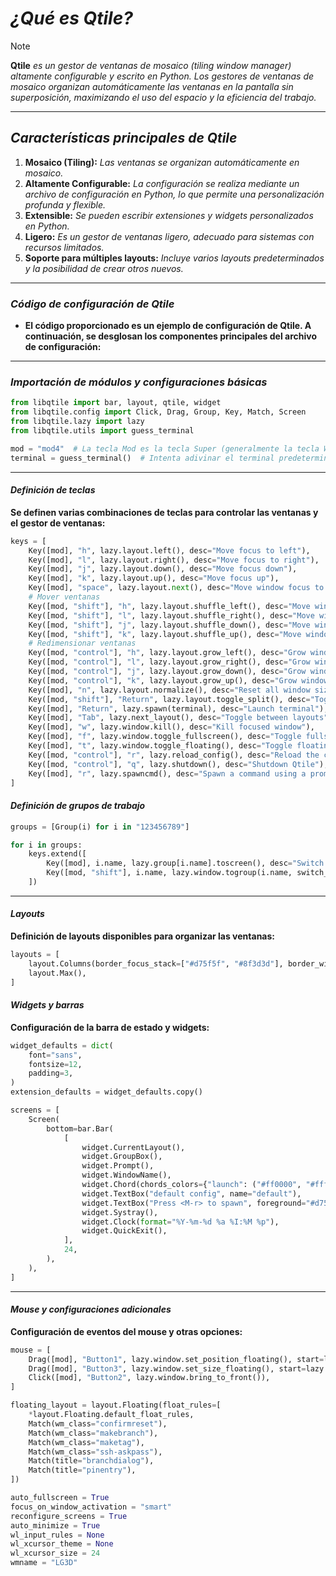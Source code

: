 <!-- Autor: Daniel Benjamin Perez Morales -->
<!-- GitHub: https://github.com/DanielPerezMoralesDev13 -->
<!-- Correo electrónico: danielperezdev@proton.me -->

# ***¿Qué es Qtile?***

> [!NOTE]
> **Qtile** *es un gestor de ventanas de mosaico (tiling window manager) altamente configurable y escrito en Python. Los gestores de ventanas de mosaico organizan automáticamente las ventanas en la pantalla sin superposición, maximizando el uso del espacio y la eficiencia del trabajo.*

---

## ***Características principales de Qtile***

1. **Mosaico (Tiling):** *Las ventanas se organizan automáticamente en mosaico.*
2. **Altamente Configurable:** *La configuración se realiza mediante un archivo de configuración en Python, lo que permite una personalización profunda y flexible.*
3. **Extensible:** *Se pueden escribir extensiones y widgets personalizados en Python.*
4. **Ligero:** *Es un gestor de ventanas ligero, adecuado para sistemas con recursos limitados.*
5. **Soporte para múltiples layouts:** *Incluye varios layouts predeterminados y la posibilidad de crear otros nuevos.*

---

### ***Código de configuración de Qtile***

- **El código proporcionado es un ejemplo de configuración de Qtile. A continuación, se desglosan los componentes principales del archivo de configuración:**

---

### ***Importación de módulos y configuraciones básicas***

```python
from libqtile import bar, layout, qtile, widget
from libqtile.config import Click, Drag, Group, Key, Match, Screen
from libqtile.lazy import lazy
from libqtile.utils import guess_terminal

mod = "mod4"  # La tecla Mod es la tecla Super (generalmente la tecla Windows)
terminal = guess_terminal()  # Intenta adivinar el terminal predeterminado
```

---

#### ***Definición de teclas***

**Se definen varias combinaciones de teclas para controlar las ventanas y el gestor de ventanas:**

```python
keys = [
    Key([mod], "h", lazy.layout.left(), desc="Move focus to left"),
    Key([mod], "l", lazy.layout.right(), desc="Move focus to right"),
    Key([mod], "j", lazy.layout.down(), desc="Move focus down"),
    Key([mod], "k", lazy.layout.up(), desc="Move focus up"),
    Key([mod], "space", lazy.layout.next(), desc="Move window focus to other window"),
    # Mover ventanas
    Key([mod, "shift"], "h", lazy.layout.shuffle_left(), desc="Move window to the left"),
    Key([mod, "shift"], "l", lazy.layout.shuffle_right(), desc="Move window to the right"),
    Key([mod, "shift"], "j", lazy.layout.shuffle_down(), desc="Move window down"),
    Key([mod, "shift"], "k", lazy.layout.shuffle_up(), desc="Move window up"),
    # Redimensionar ventanas
    Key([mod, "control"], "h", lazy.layout.grow_left(), desc="Grow window to the left"),
    Key([mod, "control"], "l", lazy.layout.grow_right(), desc="Grow window to the right"),
    Key([mod, "control"], "j", lazy.layout.grow_down(), desc="Grow window down"),
    Key([mod, "control"], "k", lazy.layout.grow_up(), desc="Grow window up"),
    Key([mod], "n", lazy.layout.normalize(), desc="Reset all window sizes"),
    Key([mod, "shift"], "Return", lazy.layout.toggle_split(), desc="Toggle between split and unsplit sides of stack"),
    Key([mod], "Return", lazy.spawn(terminal), desc="Launch terminal"),
    Key([mod], "Tab", lazy.next_layout(), desc="Toggle between layouts"),
    Key([mod], "w", lazy.window.kill(), desc="Kill focused window"),
    Key([mod], "f", lazy.window.toggle_fullscreen(), desc="Toggle fullscreen on the focused window"),
    Key([mod], "t", lazy.window.toggle_floating(), desc="Toggle floating on the focused window"),
    Key([mod, "control"], "r", lazy.reload_config(), desc="Reload the config"),
    Key([mod, "control"], "q", lazy.shutdown(), desc="Shutdown Qtile"),
    Key([mod], "r", lazy.spawncmd(), desc="Spawn a command using a prompt widget"),
]
```

#### ***Definición de grupos de trabajo***

```python
groups = [Group(i) for i in "123456789"]

for i in groups:
    keys.extend([
        Key([mod], i.name, lazy.group[i.name].toscreen(), desc="Switch to group {}".format(i.name)),
        Key([mod, "shift"], i.name, lazy.window.togroup(i.name, switch_group=True), desc="Switch to & move focused window to group {}".format(i.name)),
    ])
```

---

#### ***Layouts***

**Definición de layouts disponibles para organizar las ventanas:**

```python
layouts = [
    layout.Columns(border_focus_stack=["#d75f5f", "#8f3d3d"], border_width=4),
    layout.Max(),
]
```

#### ***Widgets y barras***

**Configuración de la barra de estado y widgets:**

```python
widget_defaults = dict(
    font="sans",
    fontsize=12,
    padding=3,
)
extension_defaults = widget_defaults.copy()

screens = [
    Screen(
        bottom=bar.Bar(
            [
                widget.CurrentLayout(),
                widget.GroupBox(),
                widget.Prompt(),
                widget.WindowName(),
                widget.Chord(chords_colors={"launch": ("#ff0000", "#ffffff")}, name_transform=lambda name: name.upper()),
                widget.TextBox("default config", name="default"),
                widget.TextBox("Press <M-r> to spawn", foreground="#d75f5f"),
                widget.Systray(),
                widget.Clock(format="%Y-%m-%d %a %I:%M %p"),
                widget.QuickExit(),
            ],
            24,
        ),
    ),
]
```

---

#### ***Mouse y configuraciones adicionales***

**Configuración de eventos del mouse y otras opciones:**

```python
mouse = [
    Drag([mod], "Button1", lazy.window.set_position_floating(), start=lazy.window.get_position()),
    Drag([mod], "Button3", lazy.window.set_size_floating(), start=lazy.window.get_size()),
    Click([mod], "Button2", lazy.window.bring_to_front()),
]

floating_layout = layout.Floating(float_rules=[
    *layout.Floating.default_float_rules,
    Match(wm_class="confirmreset"),
    Match(wm_class="makebranch"),
    Match(wm_class="maketag"),
    Match(wm_class="ssh-askpass"),
    Match(title="branchdialog"),
    Match(title="pinentry"),
])

auto_fullscreen = True
focus_on_window_activation = "smart"
reconfigure_screens = True
auto_minimize = True
wl_input_rules = None
wl_xcursor_theme = None
wl_xcursor_size = 24
wmname = "LG3D"
```
